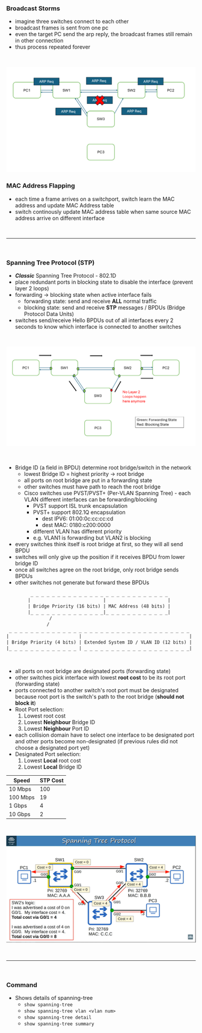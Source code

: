 ### Broadcast Storms
- imagine three switches connect to each other
- broadcast frames is sent from one pc
- even the target PC send the arp reply, the broadcast frames still remain in other connection
- thus process repeated forever

<br>

![Broadcast Storms](Image/image-16.png)

### MAC Address Flapping
- each time a frame arrives on a switchport, switch learn the MAC address and update MAC Address table
- switch continously update MAC address table when same source MAC address arrive on different interface

<br>
<hr>
<br>

### Spanning Tree Protocol (STP)
- _**Classic**_ Spanning Tree Protocol - 802.1D
- place redundant ports in blocking state to disable the interface (prevent layer 2 loops)
- forwarding -> blocking state when active interface fails
    - forwarding state: send and receive **ALL** normal traffic
    - blocking state: send and receive **STP** messages / BPDUs (Bridge Protocol Data Units)
- switches send/receive Hello BPDUs out of all interfaces every 2 seconds to know which interface is connected to another switches

<br>

![STP - Forwarding and Blocking State](Image/image-17.png)

<br>

- Bridge ID (a field in BPDU) determine root bridge/switch in the network
    - lowest Bridge ID  = highest priority -> root bridge
    - all ports on root bridge are put in a forwarding state
    - other switches must have path to reach the root bridge
    - Cisco switches use PVST/PVST+ (Per-VLAN Spanning Tree) - each VLAN different interfaces can be forwarding/blocking
        - PVST support ISL trunk encapsulation
        - PVST+ support 802.1Q encapsulation
            - dest IPV6: 01:00:0c:cc:cc:cd
            - dest MAC: 0180:c200:0000
        - different VLAN has different priority
        - e.g. VLAN1 is forwarding but VLAN2 is blocking
- every switches think itself is root bridge at first, so they will all send BPDU
- switches will only give up the position if it receives BPDU from lower bridge ID
- once all switches agree on the root bridge, only root bridge sends BPDUs
- other switches not generate but forward these BPDUs

```
         _ _ _ _ _ _ _ _ _ _ _ _ _ _ _ _ _ _ _ _ _ _ _ _ _ _ 
        |                           |                       |
        | Bridge Priority (16 bits) | MAC Address (48 bits) |
        |_ _ _ _ _ _ _ _ _ _ _ _ _ _|_ _ _ _ _ _ _ _ _ _ _ _|
                /
               /       
 _ _ _ _ _ _ _ _ _ _ _ _ _ _ _ _ _ _ _ _ _ _ _ _ _ _ _ _ _ _ _ _ _ _
|                          |                                        |
| Bridge Priority (4 bits) | Extended System ID / VLAN ID (12 bits) | 
|_ _ _ _ _ _ _ _ _ _ _ _ _ | _ _ _ _ _ _ _ _ _ _ _ _ _ _ _ _ _ _ _ _|

```

<br>

- all ports on root bridge are designated ports (forwarding state)
- other switches pick interface with lowest **root cost** to be its root port (forwarding state)
- ports connected to another switch's root port must be designated because root port is the switch's path to the root bridge (**should not block it**)
- Root Port selection:
    1. Lowest root cost
    2. Lowest **Neighbour** Bridge ID
    3. Lowest **Neighbour** Port ID
- each collision domain have to select one interface to be designated port and other ports become non-designated (if previous rules did not choose a designated port yet)
- Designated Port selection:
    1. Lowest **Local** root cost
    2. Lowest **Local** Bridge ID

| Speed | STP Cost |
| --- | --- |
| 10 Mbps | 100 |
| 100 Mbps | 19 |
| 1 Gbps | 4 |
| 10 Gbps | 2 |

<br>

![Root Port and Root Cost](Image/image-18.png)

<br>
<hr>
<br>

### Command
- Shows details of spanning-tree
    - `show spanning-tree`
    - `show spanning-tree vlan <vlan num>`
    - `show spanning-tree detail`
    - `show spanning-tree summary`